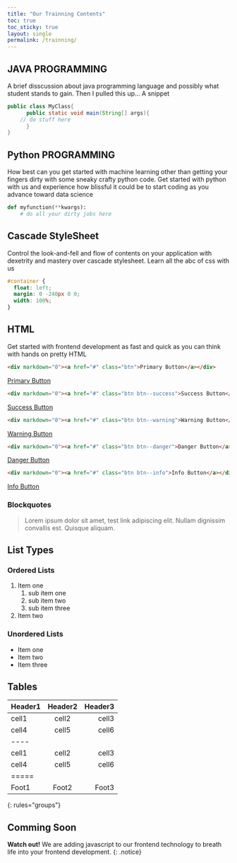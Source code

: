 ```yaml
---
title: "Our Trainning Contents"
toc: true
toc_sticky: true
layout: single
permalink: /trainning/
---
```



## JAVA PROGRAMMING

A brief disscussion about java programming language and possibly what student stands to gain. Then I pulled this up... A snippet

```java
public class MyClass{
      public static void main(String[] args){
	// do stuff here
      }
}
```


## Python PROGRAMMING

How best can you get started with machine learning other than getting your fingers dirty with some sneaky crafty python code. Get started with python with us and experience how blissful it could be to start coding as you advance toward data science

```python
def myfunction(**kwargs):
    # do all your dirty jobs here
```

## Cascade StyleSheet

Control the look-and-fell and flow of contents on your application with dexetrity and mastery over cascade stylesheet. Learn all the abc of css with us 

```css
#container {
  float: left;
  margin: 0 -240px 0 0;
  width: 100%;
}
```

## HTML

Get started with frontend development as fast and quick as you can think with hands on pretty HTML

```html
<div markdown="0"><a href="#" class="btn">Primary Button</a></div>
```
<div markdown="0"><a href="#" class="btn">Primary Button</a></div>


```html
<div markdown="0"><a href="#" class="btn btn--success">Success Button</a></div>
```

<div markdown="0"><a href="#" class="btn btn--success">Success Button</a></div>


```html
<div markdown="0"><a href="#" class="btn btn--warning">Warning Button</a></div>
```

<div markdown="0"><a href="#" class="btn btn--warning">Warning Button</a></div>


```html
<div markdown="0"><a href="#" class="btn btn--danger">Danger Button</a></div>
```

<div markdown="0"><a href="#" class="btn btn--danger">Danger Button</a></div>


```html
<div markdown="0"><a href="#" class="btn btn--info">Info Button</a></div>
```

<div markdown="0"><a href="#" class="btn btn--info">Info Button</a></div>


### Blockquotes

> Lorem ipsum dolor sit amet, test link adipiscing elit. Nullam dignissim convallis est. Quisque aliquam.

## List Types

### Ordered Lists

1. Item one
   1. sub item one
   2. sub item two
   3. sub item three
2. Item two

### Unordered Lists

* Item one
* Item two
* Item three

## Tables

| Header1 | Header2 | Header3 |
|:--------|:-------:|--------:|
| cell1   | cell2   | cell3   |
| cell4   | cell5   | cell6   |
|----
| cell1   | cell2   | cell3   |
| cell4   | cell5   | cell6   |
|=====
| Foot1   | Foot2   | Foot3
{: rules="groups"}


## Comming Soon

**Watch out!** We are adding javascript to our frontend technology to breath life into your frontend development.
{: .notice}
